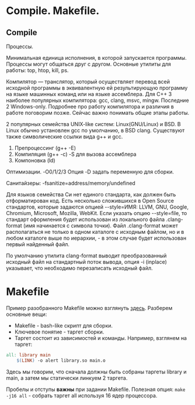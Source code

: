 # Compile. Makefile.

## Compile

Процессы.

Минимальная единица исполнения, в которой запускается программы. Процессы могут общаться друг с другом. Основные утилиты для работы: top, htop, kill, ps.

Компилятор — транслятор, который осуществляет перевод всей исходной программы в эквивалентную ей результирующую программу на языке машинных команд или на языке ассемблера. Для C++ 3 наиболее популярных компилятора: gcc, clang, msvc, mingw. Последние 2 Windows-only. Подробнее про работу компилятора и различия в работе поговорим позже. Сейчас важно понимать общие этапы работы.

2 популярных семейства UNIX-like систем: Linux(GNU/Linux) и BSD. В Linux обычно установлен gcc по умолчанию, в BSD clang. Существуют также символические ссылки вида g++ и gcc.

1. Препроцессинг (g++ -E)
2. Компиляция (g++ -c) -S для вызова ассемблера
3. Компоновка (ld)

Оптимизации. -O0/1/2/3
Опция -D задать переменную для сборки.

Санитайзеры: -fsanitize=address/memory/undefined

Для языков семейства Си нет единого стандарта, как должен быть отформатирован код. Есть несколько сложившихся в Open Source стандартов, которые задаются опцией --style=ИМЯ: LLVM, GNU, Google, Chromium, Microsoft, Mozilla, WebKit. Если указать опцию --style=file, то стандарт оформления будет использован из локального файла .clang-format (имя начинается с символа точки). Файл .clang-format может располагаться не только в одном каталоге с исходным файлом, но и в любом каталоге выше по иерархии, - в этом случае будет использован первый найденный файл.

По умолчанию утилита clang-format выводит преобразованный исходный файл на стандартный поток вывода, опция -i (inplace) указывает, что необходимо перезаписать исходный файл.

# Makefile

Пример разобранного Makefile можно взглянуть [здесь](/sem-02/project/Makefile). Разберем основные вещи:
* Makefile - bash-like скрипт для сборки.
* Ключевое понятие - таргет сборки.
* Таргет состоит из зависимостей и команды. Например, взглянем на таргет:
```Makefile
all: library main
	$(LINK) -o alert library.so main.o
```

Здесь мы говорим, что сначала должны быть собраны таргеты library и main, а затем мы статически линкуем 2 таргета.

Пробелы и отступы **важны** при задании Makefile. Полезная опция: `make -j16 all` - собрать таргет all используя 16 ядер процессора.
